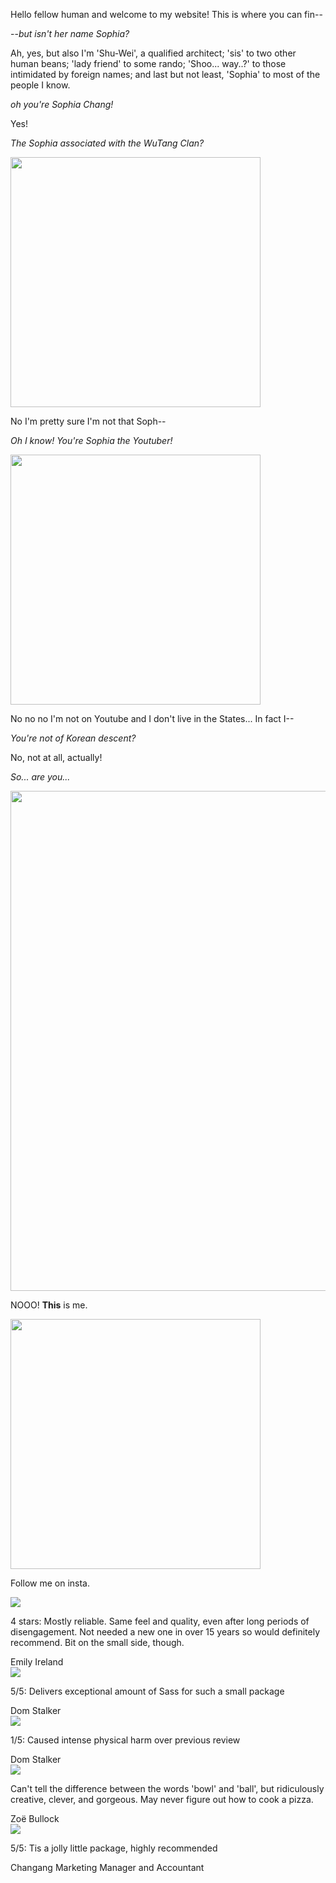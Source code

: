 Hello fellow human and welcome to my website! This is where you can fin--

--*but isn't her name Sophia?* 

Ah, yes, but also I'm 'Shu-Wei', a qualified architect; 'sis' to two other human beans; 'lady friend' to some rando; 'Shoo... way..?' to those intimidated by foreign names; and last but not least, 'Sophia' to most of the people I know.

*oh you're Sophia Chang!*

Yes!

*The Sophia associated with the WuTang Clan?*

<img src="wutang.PNG" width="400" />

No I'm pretty sure I'm not that Soph--

*Oh I know! You're Sophia the Youtuber!*

<img src="youtuber.PNG" width="400" />

No no no I'm not on Youtube and I don't live in the States... In fact I--

*You're not of Korean descent?*

No, not at all, actually!

*So... are you...*

<img src="robot.PNG" width="800" />

NOOO! **This** is me. 

<img src="photo%201.jpg" width="400" />

Follow me on insta.

<div class='reviews'>
  <!-- Panel one -->
  <div class='panel'>
    <img src="koala1.png"/>
    <p>
      4 stars: Mostly reliable. Same feel and quality, even after long periods of disengagement. Not needed a new one in over 15 years so would definitely recommend. Bit on the small side, though.
    </p>
    <h7>Emily Ireland</h7>
  </div>
  <!-- Panel Two -->
  <div class='panel'>
    <img src="dog1.jpg"/>
    <p>
      5/5: Delivers exceptional amount of Sass for such a small package
    </p>
    <h7>Dom Stalker</h7>
  </div>
  <!-- Panel Three -->
  <div class='panel'>
    <img src="dog1.jpg"/>
    <p>
      1/5: Caused intense physical harm over previous review
    </p>
    <h7>Dom Stalker</h7>
  </div>
  <!-- Panel Four -->
  <div class='panel'>
    <img src="bird1.jpg"/>
    <p>
      Can't tell the difference between the words 'bowl' and 'ball', but ridiculously creative, clever, and gorgeous. May never figure out how to cook a pizza.
    </p>
    <h7>Zoë Bullock</h7>
  </div>
  <!-- Panel Five -->
  <div class='panel'>
    <img src="bubbles.png"/>
    <p>
      5/5: Tis a jolly little package, highly recommended
    </p>
    <h7>Changang Marketing Manager and Accountant</h7>
  </div>
</div>
